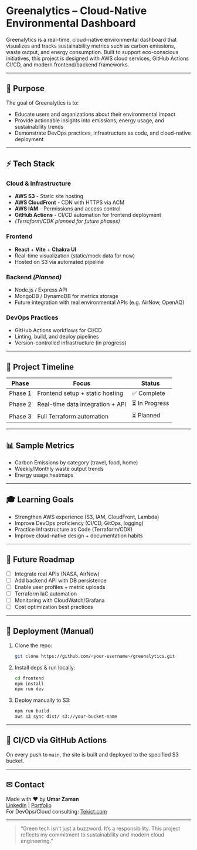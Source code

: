 # Greenalytics – Cloud-Native Environmental Dashboard

Greenalytics is a real-time, cloud-native environmental dashboard that visualizes and tracks sustainability metrics such as carbon emissions, waste output, and energy consumption. Built to support eco-conscious initiatives, this project is designed with AWS cloud services, GitHub Actions CI/CD, and modern frontend/backend frameworks.

---

## 🚀 Purpose

The goal of Greenalytics is to:

- Educate users and organizations about their environmental impact
- Provide actionable insights into emissions, energy usage, and sustainability trends
- Demonstrate DevOps practices, infrastructure as code, and cloud-native deployment

---

## ⚡ Tech Stack

### Cloud & Infrastructure

- **AWS S3** - Static site hosting
- **AWS CloudFront** - CDN with HTTPS via ACM
- **AWS IAM** - Permissions and access control
- **GitHub Actions** - CI/CD automation for frontend deployment
- _(Terraform/CDK planned for future phases)_

### Frontend

- **React** + **Vite** + **Chakra UI**
- Real-time visualization (static/mock data for now)
- Hosted on S3 via automated pipeline

### Backend _(Planned)_

- Node.js / Express API
- MongoDB / DynamoDB for metrics storage
- Future integration with real environmental APIs (e.g. AirNow, OpenAQ)

### DevOps Practices

- GitHub Actions workflows for CI/CD
- Linting, build, and deploy pipelines
- Version-controlled infrastructure (in progress)

---

## 📅 Project Timeline

| Phase   | Focus                            | Status         |
| ------- | -------------------------------- | -------------- |
| Phase 1 | Frontend setup + static hosting  | ✅ Complete    |
| Phase 2 | Real-time data integration + API | ⏳ In Progress |
| Phase 3 | Full Terraform automation        | ⏳ Planned     |

---

## 📊 Sample Metrics

- Carbon Emissions by category (travel, food, home)
- Weekly/Monthly waste output trends
- Energy usage heatmaps

---

## 🎓 Learning Goals

- Strengthen AWS experience (S3, IAM, CloudFront, Lambda)
- Improve DevOps proficiency (CI/CD, GitOps, logging)
- Practice Infrastructure as Code (Terraform/CDK)
- Improve cloud-native design + documentation habits

---

## 🏢 Future Roadmap

- [ ] Integrate real APIs (NASA, AirNow)
- [ ] Add backend API with DB persistence
- [ ] Enable user profiles + metric uploads
- [ ] Terraform IaC automation
- [ ] Monitoring with CloudWatch/Grafana
- [ ] Cost optimization best practices

---

## 🚧 Deployment (Manual)

1. Clone the repo:
   ```bash
   git clone https://github.com/<your-username>/greenalytics.git
   ```
2. Install deps & run locally:
   ```bash
   cd frontend
   npm install
   npm run dev
   ```
3. Deploy manually to S3:
   ```bash
   npm run build
   aws s3 sync dist/ s3://your-bucket-name
   ```

---

## 🚀 CI/CD via GitHub Actions

On every push to `main`, the site is built and deployed to the specified S3 bucket.

---

## ✉ Contact

Made with ❤️ by **Umar Zaman**  
[LinkedIn](https://www.linkedin.com/in/umarzaman2018/) | [Portfolio](https://umarzaman.ca)  
For DevOps/Cloud consulting: [Tekict.com](https://tekict.com)

---

> “Green tech isn’t just a buzzword. It’s a responsibility. This project reflects my commitment to sustainability and modern cloud engineering.”

